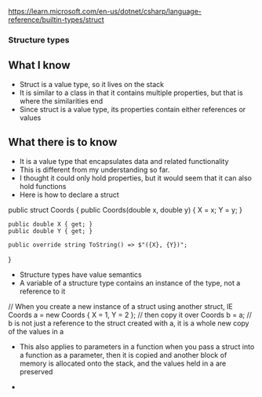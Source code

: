 https://learn.microsoft.com/en-us/dotnet/csharp/language-reference/builtin-types/struct
### Structure types

## What I know
- Struct is a value type, so it lives on the stack
- It is similar to a class in that it contains multiple properties, but that is where the similarities end
- Since struct is a value type, its properties contain either references or values

## What there is to know
- It is a value type that encapsulates data and related functionality
 - This is different from my understanding so far.
 - I thought it could only hold properties, but it would seem that it can also hold functions
- Here is how to declare a struct

public struct Coords
{
    public Coords(double x, double y)
    {
        X = x;
        Y = y;
    }

    public double X { get; }
    public double Y { get; }

    public override string ToString() => $"({X}, {Y})";
}

- Structure types have value semantics
- A variable of a structure type contains an instance of the type, not a reference to it

// When you create a new instance of a struct using another struct, IE
Coords a = new Coords { X = 1, Y = 2 };
// then copy it over
Coords b = a;
// b is not just a reference to the struct created with a, it is a whole new copy of the values in a

- This also applies to parameters in a function
  when you pass a struct into a function as a parameter, then it is copied and another block of memory
  is allocated onto the stack, and the values held in a are preserved

- 
